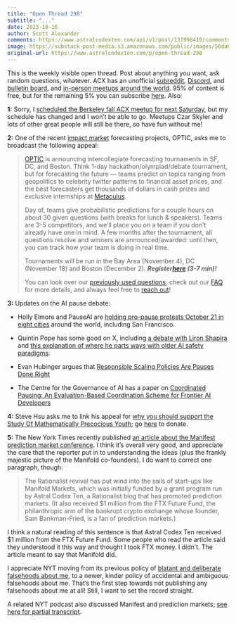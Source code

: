 ```yaml
---
title: "Open Thread 298"
subtitle: "..."
date: 2023-10-16
author: Scott Alexander
comments: https://www.astralcodexten.com/api/v1/post/137998410/comments?&all_comments=true
image: https://substack-post-media.s3.amazonaws.com/public/images/56da6793-a950-4ad1-8a76-4895515023da_496x341.png
original-url: https://www.astralcodexten.com/p/open-thread-298
---
```

This is the weekly visible open thread. Post about anything you want, ask random questions, whatever. ACX has an unofficial [subreddit](https://www.reddit.com/r/slatestarcodex/), [Discord](https://discord.gg/RTKtdut), and [bulletin board](https://www.datasecretslox.com/index.php), and [in-person meetups around the world](https://www.lesswrong.com/community?filters%5B0%5D=SSC). 95% of content is free, but for the remaining 5% you can subscribe [here](https://astralcodexten.substack.com/subscribe?). Also:

**1:** Sorry, I [scheduled the Berkeley fall ACX meetup for next Saturday](/p/meetups-everywhere-2023-times-and), but my schedule has changed and I won’t be able to go. Meetups Czar Skyler and lots of other great people will still be there, so have fun without me!

**2:** One of the recent [impact market](/p/impact-market-mini-grants-results) forecasting projects, OPTIC, asks me to broadcast the following appeal:

> [OPTIC](https://www.opticforecasting.com/) is announcing intercollegiate forecasting tournaments in SF, DC, and Boston. Think 1-day hackathon/olympiad/debate tournament, but for forecasting the future — teams predict on topics ranging from geopolitics to celebrity twitter patterns to financial asset prices, and the best forecasters get thousands of dollars in cash prizes and exclusive internships at [Metaculus](http://metaculus.com/).
> 
> Day of, teams give probabilistic predictions for a couple hours on about 30 given questions (with breaks for lunch & speakers). Teams are 3-5 competitors, and we’ll place you on a team if you don’t already have one in mind. A few months after the tournament, all questions resolve and winners are announced/awarded: until then, you can track how your team is doing in real time.
> 
> Tournaments will be run in the Bay Area (November 4), DC (November 18) and Boston (December 2).  _**Register[here](http://bit.ly/opticf23registrationform) (3-7 min)!**_
> 
> You can look over our [previously used questions](https://www.notion.so/Spring-2023-Questions-6b44ec1dca65410086c98151665b1470?pvs=21), check out our [FAQ](https://www.opticforecasting.com/faq) for more details, and always feel free to [reach out](http://opticforecasting.com/contact)!

**3:** Updates on the AI pause debate:

  * Holly Elmore and PauseAI are [holding pro-pause protests October 21 in eight cities](https://pauseai.info/2023-oct) around the world, including San Francisco.

  * Quintin Pope has some good on X, including [a debate with Liron Shapira](https://twitter.com/liron/status/1712301462037094770) and [this explanation of where he parts ways with older AI safety paradigms](https://twitter.com/QuintinPope5/status/1709363036849618983).

  * Evan Hubinger argues that [Responsible Scaling Policies Are Pauses Done Right](https://www.lesswrong.com/posts/mcnWZBnbeDz7KKtjJ/rsps-are-pauses-done-right)

  * The Centre for the Governance of AI has a paper on [Coordinated Pausing: An Evaluation-Based Coordination Scheme for Frontier AI Developers](https://www.governance.ai/research-paper/coordinated-pausing-evaluation-based-scheme)




**4:** Steve Hsu asks me to link his appeal for [why you should support the Study Of Mathematically Precocious Youth](https://infoproc.blogspot.com/2023/10/smpy-65-help-support-smpy-longitudinal.html); go [here](https://vanderbilt.alumniq.com/giving/to/mathematicallyprecociousyouth?appealcode=PGW01) to donate.

**5:** The New York Times recently published [an article about the Manifest prediction market conference](https://archive.ph/L0uGq). I think it’s overall very good, and appreciate the care that the reporter put in to understanding the ideas (plus the frankly majestic picture of the Manifold co-founders). I do want to correct one paragraph, though:

> The Rationalist revival has put wind into the sails of start-ups like Manifold Markets, which was initially funded by a grant program run by Astral Codex Ten, a Rationalist blog that has promoted prediction markets. (It also received $1 million from the FTX Future Fund, the philanthropic arm of the bankrupt crypto exchange whose founder, Sam Bankman-Fried, is a fan of prediction markets.)

I think a natural reading of this sentence is that Astral Codex Ten received $1 million from the FTX Future Fund. Some people who read the article said they understood it this way and thought I took FTX money. I didn’t. The article meant to say that Manifold did. 

I appreciate NYT moving from its previous policy of [blatant and deliberate falsehoods about me](/p/statement-on-new-york-times-article), to a newer, kinder policy of accidental and ambiguous falsehoods about me. That’s the first step towards not publishing any falsehoods about me at all! Still, I want to set the record straight.

A related NYT podcast also discussed Manifest and prediction markets; [see here for partial transcript](https://www.lesswrong.com/posts/ADkyxynJaaykteLRt/prediction-markets-covered-in-the-nyt-podcast-hard-fork).
